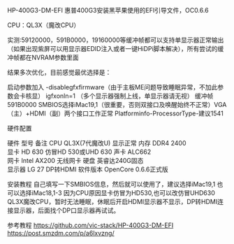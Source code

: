 HP-400G3-DM-EFI 惠普400G3安装黑苹果使用的EFI引导文件，OC0.6.6

CPU：QL3X（魔改CPU）

实测:59120000，591B0000，19160000等缓冲帧都可以支持单显示器正常输出（如果出现紫屏可以用显示器EDID注入或者一键HiDPi脚本解决），所有尝试的缓冲帧都在NVRAM参数里面

结果多次优化，目前感觉最优选择是：

启动参数加入 -disablegfxfirmware（由于主板ME问题导致睡眠异常，不加此参数会卡核显） igfxonln=1 （多个显示器强制上线，单显示器请无视） 缓冲帧591B0000 SMBIOS选择iMac19,1（很重要，否则双接口及唤醒始终不正常）VGA（主）+HDMI（副）两个接口工作正常 Platforminfo-ProcessorType-建议1541

硬件配置

硬件	型号	备注
CPU	QL3X(7代魔改U)	显示正常
内存	DDR4 2400	
显卡	HD 630	仿冒HD 530或UHD 630
声卡	ALC662	
网卡	Intel AX200	无线网卡
硬盘	英睿达240G固态	
显示器	LG 27	DP转HDMI
软件版本
OpenCore 0.6.6正式版

安装教程
自己填写一下SMBIOS信息，然后就可以使用了，建议选择iMac19,1 也可以选择iMac18,1-3
因为CPU原因显卡仿冒为HD530,也可以改仿冒UHD630
QL3X魔改CPU，暂时无法睡眠，休眠后开启HDMI显示器不显示，DP转HDMI连接显示器，后面找个DP口显示器再试试。


参考教程
https://github.com/vic-stack/HP-400G3-DM-EFI
https://post.smzdm.com/p/a6lxvzng/
